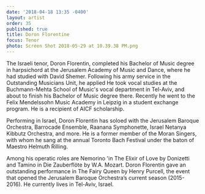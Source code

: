 ```yaml
---
date: '2018-04-18 13:35 -0400'
layout: artist
order: 35
published: true
title: Doron Florentine
focus: Tenor
photo: Screen Shot 2018-05-29 at 10.39.38 PM.png 
---
```

The Israeli tenor, Doron Florentin, completed his Bachelor of Music degree in harpsichord at the Jerusalem Academy of Music and Dance, where he had studied with David Shemer. Following his army service in the Outstanding Musicians Unit, he applied He took vocal studies at the Buchmann-Mehta School of Music's vocal department in Tel-Aviv, and about to finish his Bachelor of Music degree there. Recently he went to the Felix Mendelssohn Music Academy in Leipzig in a student exchange program. He is a recipient of AICF scholarship.

Performing in Israel, Doron Florentin has soloed with the Jerusalem Baroque Orchestra, Barrocade Ensemble, Raanana Symphonette, Israel Netanya Kibbutz Orchestra, and more. He is a former member of the Moran Singers, with whom he sang at the annual Toronto Bach Festival under the baton of Maestro Helmuth Rilling.

Among his operatic roles are Nemorino 'in The Elixir of Love by Donizetti and Tamino in Die Zauberflöte by W.A. Mozart. Doron Florentin gave an outstanding performance in The Fairy Queen by Henry Purcell, the event that opened the Jerusalem Baroque Orchestra’s current season (2015-2016). He currently lives in Tel-Aviv, Israel.
